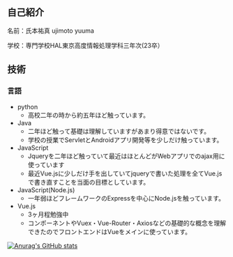 ## 自己紹介

名前：氏本祐真 ujimoto yuuma

学校：専門学校HAL東京高度情報処理学科三年次(23卒）

## 技術

### 言語

- python
  - 高校二年の時から約五年ほど触っています。
- Java
  - 二年ほど触って基礎は理解していますがあまり得意ではないです。
  - 学校の授業でServletとAndroidアプリ開発等を少しだけ触っています。
- JavaScript
  - Jqueryを二年ほど触っていて最近はほとんどがWebアプリでのajax用に使っています
  - 最近Vue.jsに少しだけ手を出していてjqueryで書いた処理を全てVue.jsで書き直すことを当面の目標としています。
- JavaScript(Node.js)
  - 一年弱ほどフレームワークのExpressを中心にNode.jsを触っています。
- Vue.js
  - 3ヶ月程勉強中
  - コンポーネントやVuex・Vue-Router・Axiosなどの基礎的な概念を理解できたのでフロントエンドはVueをメインに使っています。

[![Anurag's GitHub stats](https://github-readme-stats.vercel.app/api?username=Yuuma-ujimoto
)](https://github.com/anuraghazra/github-readme-stats)
